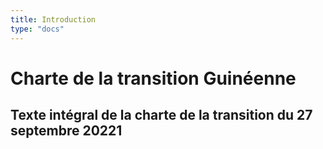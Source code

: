 ```yaml
---
title: Introduction
type: "docs"
---
```


# Charte de la transition Guinéenne

## Texte intégral de la charte de la transition du 27 septembre 20221
